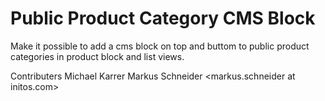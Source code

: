 Public Product Category CMS Block
=================================

Make it possible to add a cms block on top and buttom to public product categories in product block and list views.

Contributers
Michael Karrer 
Markus Schneider <markus.schneider at initos.com>
